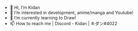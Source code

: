 - 👋 Hi, I’m Kidan
- 👀 I’m interested in development, anime/manga and Youtube!
- 🌱 I’m currently learning to Draw!
- 📫 How to reach me | Discord - Kidan | キダン#4022
